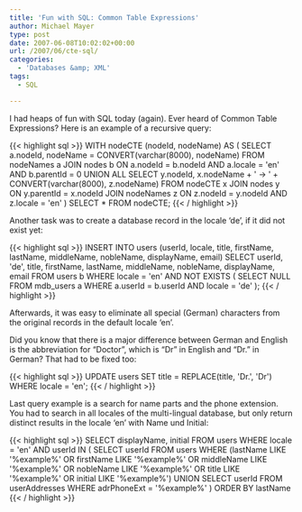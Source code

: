 ```yaml
---
title: 'Fun with SQL: Common Table Expressions'
author: Michael Mayer
type: post
date: 2007-06-08T10:02:02+00:00
url: /2007/06/cte-sql/
categories:
  - 'Databases &amp; XML'
tags:
  - SQL

---
```

I had heaps of fun with SQL today (again). Ever heard of Common Table Expressions? Here is an example of a recursive query:

{{< highlight sql >}}
WITH
nodeCTE (nodeId, nodeName)
AS (
  SELECT a.nodeId, nodeName = CONVERT(varchar(8000), nodeName)
  FROM nodeNames a
  JOIN nodes b ON a.nodeId = b.nodeId AND a.locale = 'en' AND b.parentId = 0
  UNION ALL SELECT y.nodeId, x.nodeName + ' -&gt; ' + CONVERT(varchar(8000), z.nodeName)
  FROM nodeCTE x JOIN nodes y ON y.parentId = x.nodeId
  JOIN nodeNames z ON z.nodeId = y.nodeId AND z.locale = 'en'
)
SELECT * FROM nodeCTE;
{{< / highlight >}}

Another task was to create a database record in the locale &#8216;de&#8217;, if it did not exist yet:

{{< highlight sql >}}
INSERT INTO users
(userId, locale, title, firstName, lastName, middleName, nobleName, displayName, email)
SELECT userId, 'de', title, firstName, lastName, middleName, nobleName, displayName, email
FROM users b
WHERE locale = 'en' AND NOT EXISTS (
  SELECT NULL
  FROM mdb_users a
  WHERE a.userId = b.userId AND locale = 'de'
);
{{< / highlight >}}

Afterwards, it was easy to eliminate all special (German) characters from the original records in the default locale &#8216;en&#8217;.
  
Did you know that there is a major difference between German and English is the abbreviation for &#8220;Doctor&#8221;, which is &#8220;Dr&#8221; in English and &#8220;Dr.&#8221; in German? That had to be fixed too:

{{< highlight sql >}}
UPDATE users
SET title = REPLACE(title, 'Dr.', 'Dr')
WHERE locale = 'en';
{{< / highlight >}}

Last query example is a search for name parts and the phone extension. You had to search in all locales of the multi-lingual database, but only return distinct results in the locale &#8216;en&#8217; with Name und Initial:

{{< highlight sql >}}
SELECT displayName, initial
FROM users
WHERE locale = 'en'
AND userId IN (
  SELECT userId
  FROM users
  WHERE (lastName LIKE '%example%' OR
    firstName LIKE '%example%' OR
    middleName LIKE '%example%' OR
    nobleName LIKE '%example%' OR
    title LIKE '%example%' OR
    initial LIKE '%example%')
  UNION SELECT userId
  FROM userAddresses
  WHERE adrPhoneExt = '%example%'
)
ORDER BY lastName
{{< / highlight >}}